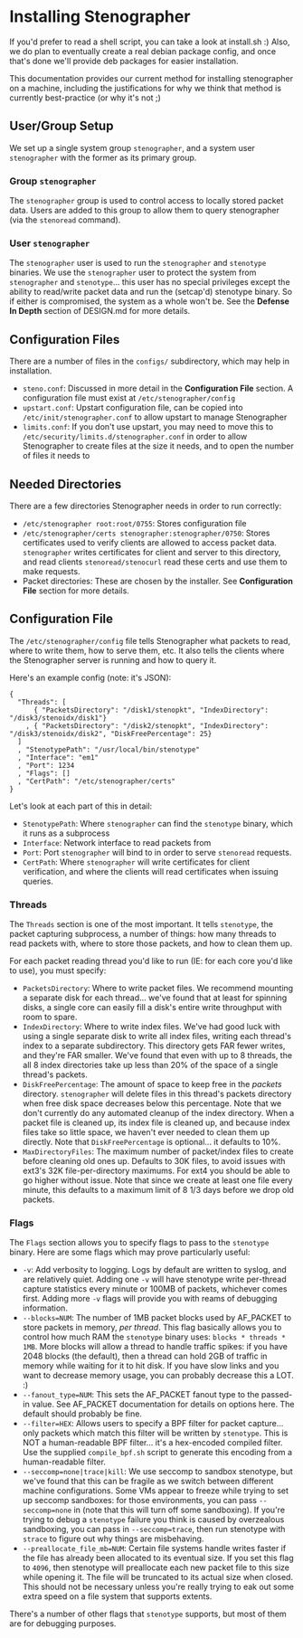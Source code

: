 Installing Stenographer
=======================

If you'd prefer to read a shell script, you can take a look at install.sh :)
Also, we do plan to eventually create a real debian package config, and once
that's done we'll provide deb packages for easier installation.

This documentation provides our current method for installing stenographer on a
machine, including the justifications for why we think that method is currently
best-practice (or why it's not ;)


User/Group Setup
----------------

We set up a single system group `stenographer`, and a system user `stenographer`
with the former as its primary group.

### Group `stenographer` ###

The `stenographer` group is used to control access to locally stored packet
data.  Users are added to this group to allow them to query stenographer (via
the `stenoread` command).

### User `stenographer` ###

The `stenographer` user is used to run the `stenographer` and `stenotype`
binaries.  We use the `stenographer` user to protect the system from
`stenographer` and `stenotype`... this user has no special privileges except the
ability to read/write packet data and run the (setcap'd) stenotype binary.  So
if either is compromised, the system as a whole won't be.  See the **Defense In
Depth** section of DESIGN.md for more details.


Configuration Files
-------------------

There are a number of files in the `configs/` subdirectory, which may help in
installation.

   * `steno.conf`:  Discussed in more detail in the **Configuration File**
     section.  A configuration file must exist at `/etc/stenographer/config`
   * `upstart.conf`:  Upstart configuration file, can be copied into
     `/etc/init/stenographer.conf` to allow upstart to manage Stenographer
   * `limits.conf`:  If you don't use upstart, you may need to move this to
     `/etc/security/limits.d/stenographer.conf` in order to allow Stenographer
     to create files at the size it needs, and to open the number of files it
     needs to


Needed Directories
------------------

There are a few directories Stenographer needs in order to run correctly:

   * `/etc/stenographer root:root/0755`:  Stores configuration file
   * `/etc/stenographer/certs stenographer:stenographer/0750`:  Stores
     certificates used to verify clients are allowed to access packet data.
     `stenographer` writes certificates for client and server to this directory,
     and read clients `stenoread/stenocurl` read these certs and use them to
     make requests.
   * Packet directories:  These are chosen by the installer.  See
     **Configuration File** section for more details.


Configuration File
------------------

The `/etc/stenographer/config` file tells Stenographer what packets to read,
where to write them, how to serve them, etc.  It also tells the clients where
the Stenographer server is running and how to query it.

Here's an example config (note:  it's JSON):

    {
      "Threads": [
          { "PacketsDirectory": "/disk1/stenopkt", "IndexDirectory": "/disk3/stenoidx/disk1"}
        , { "PacketsDirectory": "/disk2/stenopkt", "IndexDirectory": "/disk3/stenoidx/disk2", "DiskFreePercentage": 25}
      ]
      , "StenotypePath": "/usr/local/bin/stenotype"
      , "Interface": "em1"
      , "Port": 1234
      , "Flags": []
      , "CertPath": "/etc/stenographer/certs"
    }

Let's look at each part of this in detail:

   * `StenotypePath`:  Where `stenographer` can find the `stenotype` binary,
     which it runs as a subprocess
   * `Interface`:  Network interface to read packets from
   * `Port`:  Port `stenographer` will bind to in order to serve `stenoread`
     requests.
   * `CertPath`:  Where `stenographer` will write certificates for client
     verification, and where the clients will read certificates when issuing
     queries.

### Threads ###

The `Threads` section is one of the most important.  It tells `stenotype`, the
packet capturing subprocess, a number of things:  how many threads to read
packets with, where to store those packets, and how to clean them up.

For each packet reading thread you'd like to run (IE: for each core you'd like
to use), you must specify:

   * `PacketsDirectory`:  Where to write packet files.  We recommend mounting
     a separate disk for each thread... we've found that at least for spinning
     disks, a single core can easily fill a disk's entire write throughput with
     room to spare.
   * `IndexDirectory`:  Where to write index files.  We've had good luck with
     using a single separate disk to write all index files, writing each
     thread's index to a separate subdirectory.  This directory gets FAR fewer
     writes, and they're FAR smaller.  We've found that even with up to 8
     threads, the all 8 index directories take up less than 20% of the space of
     a single thread's packets.
   * `DiskFreePercentage`:  The amount of space to keep free in the *packets*
     directory.  `stenographer` will delete files in this thread's packets
     directory when free disk space decreases below this percentage.  Note that
     we don't currently do any automated cleanup of the index directory.
     When a packet file is cleaned up, its index file is cleaned up, and because
     index files take so little space, we haven't ever needed to clean them up
     directly.  Note that `DiskFreePercentage` is optional... it defaults to
     10%.
   * `MaxDirectoryFiles`:  The maximum number of packet/index files to create
     before cleaning old ones up.  Defaults to 30K files, to avoid issues with
     ext3's 32K file-per-directory maximums.  For ext4 you should be able to go
     higher without issue.  Note that since we create at least one file every
     minute, this defaults to a maximum limit of 8 1/3 days before we drop old
     packets.

### Flags ###

The `Flags` section allows you to specify flags to pass to the `stenotype`
binary.  Here are some flags which may prove particularly useful:

   * `-v`:  Add verbosity to logging.  Logs by default are written to syslog,
     and are relatively quiet.  Adding one `-v` will have stenotype write
     per-thread capture statistics every minute or 100MB of packets, whichever
     comes first.  Adding more `-v` flags will provide you with reams of
     debugging information.
   * `--blocks=NUM`:  The number of 1MB packet blocks used by AF_PACKET to store
     packets in memory, *per thread*.  This flag basically allows you to control
     how much RAM the `stenotype` binary uses:  `blocks * threads * 1MB`.  More
     blocks will allow a thread to handle traffic spikes:  if you have 2048
     blocks (the default), then a thread can hold 2GB of traffic in memory while
     waiting for it to hit disk.  If you have slow links and you want to
     decrease memory usage, you can probably decrease this a LOT. :)
   * `--fanout_type=NUM`:  This sets the AF_PACKET fanout type to the passed-in
     value.  See AF_PACKET documentation for details on options here.  The
     default should probably be fine.
   * `--filter=HEX`:  Allows users to specify a BPF filter for packet capture...
     only packets which match this filter will be written by `stenotype`.  This
     is NOT a human-readable BPF filter... it's a hex-encoded compiled filter.
     Use the supplied `compile_bpf.sh` script to generate this encoding from a
     human-readable filter.
   * `--seccomp=none|trace|kill`:  We use seccomp to sandbox stenotype, but
     we've found that this can be fragile as we switch between different machine
     configurations.  Some VMs appear to freeze while trying to set up seccomp
     sandboxes:  for those environments, you can pass `--seccomp=none` in (note
     that this will turn off some sandboxing).  If you're trying to debug
     a `stenotype` failure you think is caused by overzealous sandboxing, you
     can pass in `--seccomp=trace`, then run stenotype with `strace` to figure
     out why things are misbehaving.
   * `--preallocate_file_mb=NUM`:  Certain file systems handle writes faster if
     the file has already been allocated to its eventual size.  If you set this
     flag to `4096`, then stenotype will preallocate each new packet file to
     this size while opening it.  The file will be truncated to its actual size
     when closed.  This should not be necessary unless you're really trying to
     eak out some extra speed on a file system that supports extents.

There's a number of other flags that `stenotype` supports, but most of them are
for debugging purposes.
